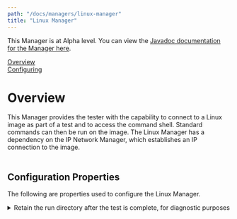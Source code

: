 ```yaml
---
path: "/docs/managers/linux-manager"
title: "Linux Manager"
---
```


This Manager is at Alpha level. You can view the <a href="https://javadoc.galasa.dev/dev/galasa/linux/package-summary.html" target="_blank" rel="noopener noreferrer">Javadoc documentation for the Manager here</a>.<br>


[Overview](#overview)<br>
[Configuring](#configuring)<br>


# <a name="overview"></a>Overview
This Manager provides the tester with the capability to                      connect to a Linux image as part of a test and to access                      the command shell. Standard commands can then be run on                      the image. The Linux Manager has a dependency on the IP Network                      Manager, which establishes an IP connection to the image.                                                                                    <br>                     <br>





## <a name="configuring"></a>Configuration Properties

The following are properties used to configure the Linux Manager.
 
<details>
<summary>Retain the run directory after the test is complete, for diagnostic purposes</summary>

| Property: | Retain the run directory after the test is complete, for diagnostic purposes |
| --------------------------------------- | :------------------------------------- |
| Name: | linux.image.[imageid].retain.run.directory |
| Description: | Informs the Linux Manager that you would like the retain the run directory after the test run is complete |
| Required:  | No |
| Default value: | false |
| Valid values: | true or false |
| Examples: | <code>linux.image.UBT.retain.run.directory=true</code> |

</details>
